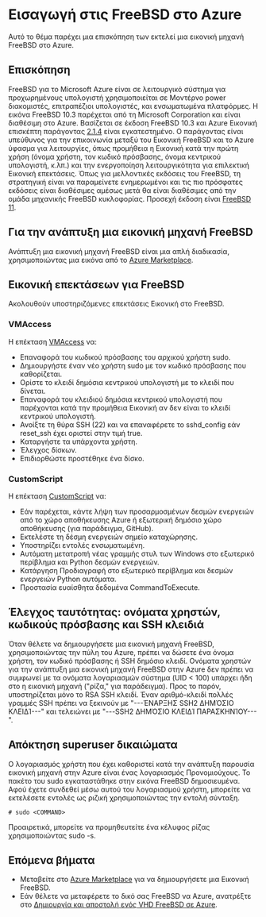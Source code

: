<properties
   pageTitle="Εισαγωγή στις FreeBSD στην Azure | Microsoft Azure"
   description="Μάθετε σχετικά με τη χρήση FreeBSD εικονικές μηχανές στο Azure"
   services="virtual-machines-linux"
   documentationCenter=""
   authors="KylieLiang"
   manager="timlt"
   editor=""
   tags="azure-service-management"/>

<tags
   ms.service="virtual-machines-linux"
   ms.devlang="na"
   ms.topic="article"
   ms.tgt_pltfrm="vm-linux"
   ms.workload="infrastructure-services"
   ms.date="08/27/2016"
   ms.author="kyliel"/>

# <a name="introduction-to-freebsd-on-azure"></a>Εισαγωγή στις FreeBSD στο Azure
Αυτό το θέμα παρέχει μια επισκόπηση των εκτελεί μια εικονική μηχανή FreeBSD στο Azure.

## <a name="overview"></a>Επισκόπηση
FreeBSD για το Microsoft Azure είναι σε λειτουργικό σύστημα για προχωρημένους υπολογιστή χρησιμοποιείται σε Μοντέρνο power διακομιστές, επιτραπέζιοι υπολογιστές, και ενσωματωμένα πλατφόρμες. Η εικόνα FreeBSD 10.3 παρέχεται από τη Microsoft Corporation και είναι διαθέσιμη στο Azure. Βασίζεται σε έκδοση FreeBSD 10.3 και Azure Εικονική επισκέπτη παράγοντας [2.1.4](https://github.com/Azure/WALinuxAgent/releases/tag/v2.1.4) είναι εγκατεστημένο. Ο παράγοντας είναι υπεύθυνος για την επικοινωνία μεταξύ του Εικονική FreeBSD και το Azure ύφασμα για λειτουργίες, όπως προμήθεια η Εικονική κατά την πρώτη χρήση (όνομα χρήστη, τον κωδικό πρόσβασης, όνομα κεντρικού υπολογιστή, κ.λπ.) και την ενεργοποίηση λειτουργικότητα για επιλεκτική Εικονική επεκτάσεις.
Όπως για μελλοντικές εκδόσεις του FreeBSD, τη στρατηγική είναι να παραμείνετε ενημερωμένοι και τις πιο πρόσφατες εκδόσεις είναι διαθέσιμες αμέσως μετά θα είναι διαθέσιμες από την ομάδα μηχανικής FreeBSD κυκλοφορίας. Προσεχή έκδοση είναι [FreeBSD 11](https://www.freebsd.org/releases/11.0R/schedule.html).

## <a name="deploying-a-freebsd-virtual-machine"></a>Για την ανάπτυξη μια εικονική μηχανή FreeBSD
Ανάπτυξη μια εικονική μηχανή FreeBSD είναι μια απλή διαδικασία, χρησιμοποιώντας μια εικόνα από το [Azure Marketplace](https://azure.microsoft.com/marketplace/partners/microsoft/freebsd103/).

## <a name="vm-extensions-for-freebsd"></a>Εικονική επεκτάσεων για FreeBSD
Ακολουθούν υποστηριζόμενες επεκτάσεις Εικονική στο FreeBSD.

### <a name="vmaccess"></a>VMAccess

Η επέκταση [VMAccess](https://github.com/Azure/azure-linux-extensions/tree/master/VMAccess) να:

- Επαναφορά του κωδικού πρόσβασης του αρχικού χρήστη sudo.
- Δημιουργήστε έναν νέο χρήστη sudo με τον κωδικό πρόσβασης που καθορίζεται.
- Ορίστε το κλειδί δημόσια κεντρικού υπολογιστή με το κλειδί που δίνεται.
- Επαναφορά του κλειδιού δημόσια κεντρικού υπολογιστή που παρέχονται κατά την προμήθεια Εικονική αν δεν είναι το κλειδί κεντρικού υπολογιστή.
- Ανοίξτε τη θύρα SSH (22) και να επαναφέρετε το sshd_config εάν reset_ssh έχει οριστεί στην τιμή true.
- Καταργήστε τα υπάρχοντα χρήστη.
- Έλεγχος δίσκων.
- Επιδιορθώστε προστέθηκε ένα δίσκο.

### <a name="customscript"></a>CustomScript

Η επέκταση [CustomScript](https://github.com/Azure/azure-linux-extensions/tree/master/CustomScript) να:

- Εάν παρέχεται, κάντε λήψη των προσαρμοσμένων δεσμών ενεργειών από το χώρο αποθήκευσης Azure ή εξωτερική δημόσιο χώρο αποθήκευσης (για παράδειγμα, GitHub).
- Εκτελέστε τη δέσμη ενεργειών σημείο καταχώρησης.
- Υποστηρίζει εντολές ενσωματωμένη.
- Αυτόματη μετατροπή νέας γραμμής στυλ των Windows στο εξωτερικό περίβλημα και Python δεσμών ενεργειών.
- Κατάργηση Προδιαγραφή στο εξωτερικό περίβλημα και δεσμών ενεργειών Python αυτόματα.
- Προστασία ευαίσθητα δεδομένα CommandToExecute.

## <a name="authentication-user-names-passwords-and-ssh-keys"></a>Έλεγχος ταυτότητας: ονόματα χρηστών, κωδικούς πρόσβασης και SSH κλειδιά
Όταν θέλετε να δημιουργήσετε μια εικονική μηχανή FreeBSD, χρησιμοποιώντας την πύλη του Azure, πρέπει να δώσετε ένα όνομα χρήστη, τον κωδικό πρόσβασης ή SSH δημόσιο κλειδί.
Ονόματα χρηστών για την ανάπτυξη μια εικονική μηχανή FreeBSD στην Azure δεν πρέπει να συμφωνεί με τα ονόματα λογαριασμών σύστημα (UID < 100) υπάρχει ήδη στο η εικονική μηχανή ("ρίζα," για παράδειγμα).
Προς το παρόν, υποστηρίζεται μόνο το RSA SSH κλειδί. Έναν αριθμό-κλειδί πολλές γραμμές SSH πρέπει να ξεκινούν με "---ΈΝΑΡΞΗΣ SSH2 ΔΗΜΌΣΙΟ ΚΛΕΙΔΊ---" και τελειώνει με "---SSH2 ΔΗΜΌΣΙΟ ΚΛΕΙΔΊ ΠΑΡΑΣΚΗΝΊΟΥ---".

## <a name="obtaining-superuser-privileges"></a>Απόκτηση superuser δικαιώματα
Ο λογαριασμός χρήστη που έχει καθοριστεί κατά την ανάπτυξη παρουσία εικονική μηχανή στην Azure είναι ένας λογαριασμός Προνομιούχους. Το πακέτο του sudo εγκαταστάθηκε στην εικόνα FreeBSD δημοσιευμένα.
Αφού έχετε συνδεθεί μέσω αυτού του λογαριασμού χρήστη, μπορείτε να εκτελέσετε εντολές ως ριζική χρησιμοποιώντας την εντολή σύνταξη.

    # sudo <COMMAND>

Προαιρετικά, μπορείτε να προμηθευτείτε ένα κέλυφος ρίζας χρησιμοποιώντας sudo -s.

## <a name="next-steps"></a>Επόμενα βήματα
- Μεταβείτε στο [Azure Marketplace](https://azure.microsoft.com/marketplace/partners/microsoft/freebsd103/) για να δημιουργήσετε μια Εικονική FreeBSD.
- Εάν θέλετε να μεταφέρετε το δικό σας FreeBSD να Azure, ανατρέξτε στο [Δημιουργία και αποστολή ενός VHD FreeBSD σε Azure](../virtual-machines-linux-classic-freebsd-create-upload-vhd.md).
